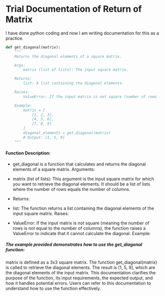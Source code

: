 # Trial Documentation of Return of Matrix
I have done python coding and now I am writing documentation for this as a practice.

```python
def get_diagonal(matrix):
    """
    Returns the diagonal elements of a square matrix.

    Args:
        matrix (list of lists): The input square matrix.

    Returns:
        list: A list containing the diagonal elements.

    Raises:
        ValueError: If the input matrix is not square (number of rows != number of columns).

    Example:
        matrix = [
            [1, 2, 3],
            [4, 5, 6],
            [7, 8, 9]
        ]
        diagonal_elements = get_diagonal(matrix)
        # Output: [1, 5, 9]
    """
```

#### Function Description:

- get_diagonal is a function that calculates and returns the diagonal elements of a square matrix.
Arguments:

- matrix (list of lists): This argument is the input square matrix for which you want to retrieve the diagonal elements. It should be a list of lists where the number of rows equals the number of columns.
- Returns:

- list: The function returns a list containing the diagonal elements of the input square matrix.
Raises:

- ValueError: If the input matrix is not square (meaning the number of rows is not equal to the number of columns), the function raises a ValueError to indicate that it cannot calculate the diagonal.
Example:

##### The example provided demonstrates how to use the get_diagonal function:
matrix is defined as a 3x3 square matrix.
The function get_diagonal(matrix) is called to retrieve the diagonal elements.
The result is [1, 5, 9], which are the diagonal elements of the input matrix.
This documentation clarifies the purpose of the function, its input requirements, the expected output, and how it handles potential errors. Users can refer to this documentation to understand how to use the function effectively.